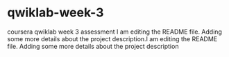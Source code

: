 # qwiklab-week-3
coursera qwiklab week 3 assessment
I am editing the README file. Adding some more details about the project description.I am editing the README file. Adding some more details about the project description
